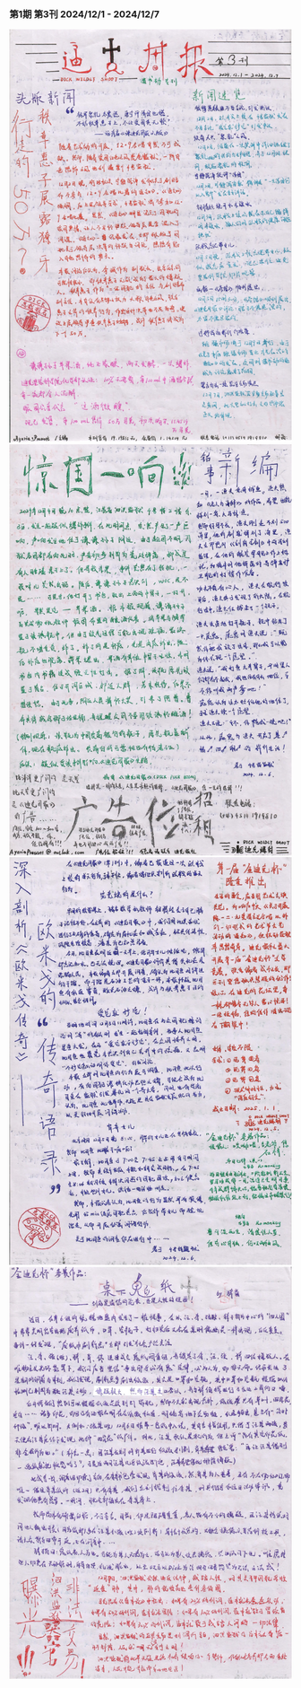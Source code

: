 ### 第1期 第3刊 2024/12/1 - 2024/12/7

![1.jpeg](1.jpeg)
![2.jpeg](2.jpeg)
![3.jpeg](3.jpeg)
![4.jpeg](4.jpeg)